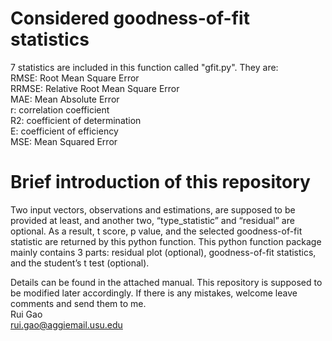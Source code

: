 # Considered goodness-of-fit statistics
7 statistics are included in this function called "gfit.py". They are:<br>
RMSE: Root Mean Square Error<br>
RRMSE: Relative Root Mean Square Error<br>
MAE: Mean Absolute Error<br>
r: correlation coefficient<br>
R2: coefficient of determination<br>
E: coefficient of efficiency<br>
MSE: Mean Squared Error<br>

# Brief introduction of this repository
Two input vectors, observations and estimations, are supposed to be provided at least, and another two, “type_statistic” and “residual” are optional. As a result, t score, p value, and the selected goodness-of-fit statistic are returned by this python function. This python function package mainly contains 3 parts: residual plot (optional), goodness-of-fit statistics, and the student’s t test (optional).

Details can be found in the attached manual. This repository is supposed to be modified later accordingly. If there is any mistakes, welcome leave comments and send them to me.<br>
Rui Gao<br>
rui.gao@aggiemail.usu.edu
